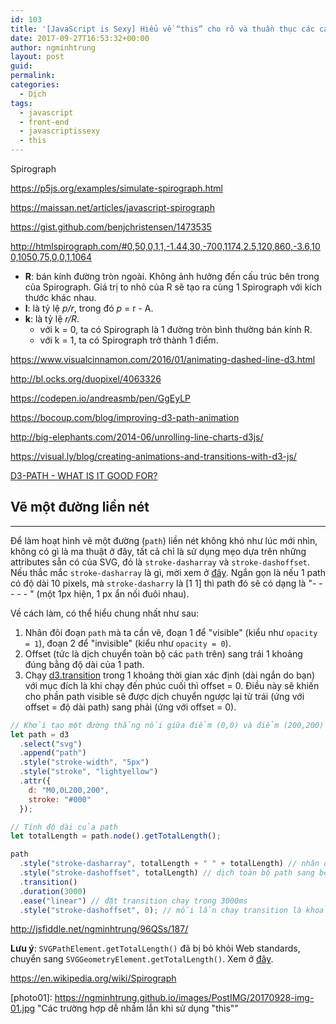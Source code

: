 ```yaml
---
id: 103
title: '[JavaScript is Sexy] Hiểu về “this” cho rõ và thuần thục các cách dùng nó '
date: 2017-09-27T16:53:32+00:00
author: ngminhtrung
layout: post
guid: 
permalink: 
categories:
  - Dịch
tags:
  - javascript
  - front-end
  - javascriptissexy
  - this
---
```


Spirograph

https://p5js.org/examples/simulate-spirograph.html

https://maissan.net/articles/javascript-spirograph

https://gist.github.com/benjchristensen/1473535

http://htmlspirograph.com/#0,50,0,1,1,-1.44,30,-700,1174,2.5,120,860,-3.6,100,1050,75,0,0,1,1064

- **R**: bán kính đường tròn ngoài. Không ảnh hưởng đến cấu trúc bên trong của Spirograph. Giá trị to nhỏ của R sẽ tạo ra cùng 1 Spirograph với kích thước khác nhau.
- **l**: là tỷ lệ *p/r*, trong đó *p* = r - A.
- **k**: là tỷ lệ *r/R*.
  - với k = 0, ta có Spirograph là 1 đường tròn bình thường bán kính R.
  - với k = 1, ta có Spirograph trở thành 1 điểm. 


https://www.visualcinnamon.com/2016/01/animating-dashed-line-d3.html

http://bl.ocks.org/duopixel/4063326

https://codepen.io/andreasmb/pen/GgEyLP

https://bocoup.com/blog/improving-d3-path-animation

http://big-elephants.com/2014-06/unrolling-line-charts-d3js/

https://visual.ly/blog/creating-animations-and-transitions-with-d3-js/

[D3-PATH - WHAT IS IT GOOD FOR?](http://blog.scottlogic.com/2016/03/10/d3-path-what-is-it-good-for.html)


## Vẽ một đường liền nét

---

Để làm hoạt hình vẽ một đường (`path`) liền nét không khó như lúc mới nhìn, không có gì là ma thuật ở đây, tất cả chỉ là sử dụng mẹo dựa trên những attributes sẵn có của SVG, đó là `stroke-dasharray` và `stroke-dashoffset`. Nếu thắc mắc `stroke-dasharray` là gì, mời xem ở [đây](https://developer.mozilla.org/en-US/docs/Web/SVG/Attribute/stroke-dasharray). Ngắn gọn là nếu 1 path có độ dài 10 pixels, mà `stroke-dasharry` là [1 1] thì path đó sẽ có dạng là "- - - - - " (một 1px hiện, 1 px ẩn nối đuôi nhau).

Về cách làm, có thể hiểu chung nhất như sau:

1. Nhân đôi đoạn `path` mà ta cần vẽ, đoạn 1 để "visible" (kiểu như `opacity = 1`), đoạn 2 để "invisible" (kiểu như `opacity = 0`).
2. Offset (tức là dịch chuyển toàn bộ các `path` trên) sang trái 1 khoảng đúng bằng độ dài của 1 path.
3. Chạy [d3.transition](https://github.com/d3/d3-transition) trong 1 khoảng thời gian xác định (dài ngắn do bạn) với mục đích là khi chạy đến phúc cuối thì offset = 0. Điều này sẽ khiến cho phần path visible sẽ được dịch chuyển ngược lại từ trái (ứng với offset = độ dài path) sang phải (ứng với offset = 0).

```js
// Khởi tạo một đường thẳng nối giữa điểm (0,0) và điểm (200,200)
let path = d3
  .select("svg")
  .append("path")
  .style("stroke-width", "5px")
  .style("stroke", "lightyellow")
  .attr({
    d: "M0,0L200,200",
    stroke: "#000"
  });

// Tính độ dài của path
let totalLength = path.node().getTotalLength();

path
  .style("stroke-dasharray", totalLength + " " + totalLength) // nhân đôi path, 1 visible, 1 invisible
  .style("stroke-dashoffset", totalLength) // dịch toàn bộ path sang bên trái 1 khoảng bằng độ dài path
  .transition()
  .duration(3000)
  .ease("linear") // đặt transition chạy trong 3000ms
  .style("stroke-dashoffset", 0); // mỗi lần chạy transition là khoảng offset lại giảm đi một chút, giảm về đến 0, tạo cảm giác đường thẳng đang chạy
```

http://jsfiddle.net/ngminhtrung/96QSs/187/

**Lưu ý**: `SVGPathElement.getTotalLength()` đã bị bỏ khỏi Web standards, chuyển sang `SVGGeometryElement.getTotalLength()`. Xem ở [đây](https://developer.mozilla.org/en-US/docs/Web/API/SVGPathElement/getTotalLength).

https://en.wikipedia.org/wiki/Spirograph

[photo01]: https://ngminhtrung.github.io/images/PostIMG/20170928-img-01.jpg "Các trường hợp dễ nhầm lẫn khi sử dụng "this""
